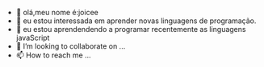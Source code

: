- 👋 olá,meu nome é:joicee
- 👀 eu estou interessada em aprender novas linguagens de programação.
- 🌱 eu estou aprendendendo a programar recentemente as linguagens javaScript
- 💞️ I’m looking to collaborate on ...
- 📫 How to reach me ...

<!---
JoiceLaiane2006/JoiceLaiane2006 is a ✨ special ✨ repository because its `README.md` (this file) appears on your GitHub profile.
You can click the Preview link to take a look at your changes.
--->
